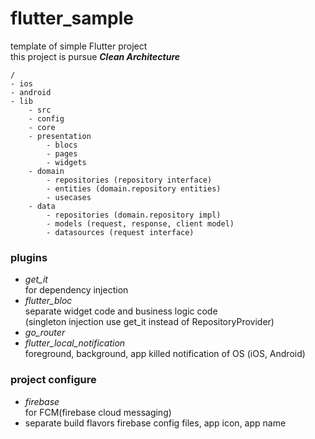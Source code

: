 # flutter_sample

template of simple Flutter project   
this project is pursue *__Clean Architecture__*
```
/
- ios
- android
- lib
	- src
	- config
	- core
	- presentation
		- blocs
		- pages
		- widgets
	- domain
		- repositories (repository interface)
		- entities (domain.repository entities)
		- usecases
	- data
		- repositories (domain.repository impl)
		- models (request, response, client model)
		- datasources (request interface)
```

### __plugins__
- _get_it_   
    for dependency injection
- _flutter_bloc_   
    separate widget code and business logic code   
    (singleton injection use get_it instead of RepositoryProvider)
- _go_router_
- _flutter_local_notification_   
    foreground, background, app killed notification of OS (iOS, Android)

### __project configure__
- _firebase_   
    for FCM(firebase cloud messaging) 
- separate build flavors firebase config files, app icon, app name